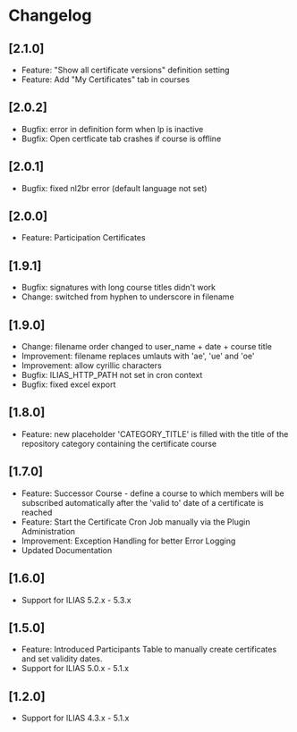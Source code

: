 # Changelog

## [2.1.0]
- Feature: "Show all certificate versions" definition setting
- Feature: Add "My Certificates" tab in courses

## [2.0.2]
- Bugfix: error in definition form when lp is inactive
- Bugfix: Open certficate tab crashes if course is offline

## [2.0.1]
- Bugfix: fixed nl2br error (default language not set)

## [2.0.0]
- Feature: Participation Certificates

## [1.9.1]
- Bugfix: signatures with long course titles didn't work
- Change: switched from hyphen to underscore in filename

## [1.9.0]
- Change: filename order changed to user_name + date + course title
- Improvement: filename replaces umlauts with 'ae', 'ue' and 'oe'
- Improvement: allow cyrillic characters
- Bugfix: ILIAS_HTTP_PATH not set in cron context
- Bugfix: fixed excel export

## [1.8.0]
- Feature: new placeholder 'CATEGORY_TITLE' is filled with the title of the repository category containing the certificate course

## [1.7.0]
- Feature: Successor Course - define a course to which members will be subscribed automatically after the 'valid to' date of a certificate is reached
- Feature: Start the Certificate Cron Job manually via the Plugin Administration
- Improvement: Exception Handling for better Error Logging
- Updated Documentation


## [1.6.0]
- Support for ILIAS 5.2.x - 5.3.x

## [1.5.0]
- Feature: Introduced Participants Table to manually create certificates and set validity dates.
- Support for ILIAS 5.0.x - 5.1.x

## [1.2.0]
- Support for ILIAS 4.3.x - 5.1.x
